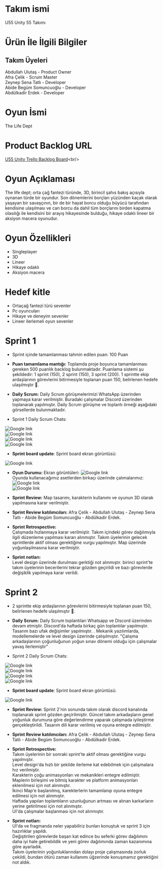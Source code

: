 # Takım ismi
U55 Unity 55 Takımı
# Ürün İle İlgili Bilgiler
## Takım Üyeleri
Abdullah Ulutaş - Product Owner <br/>
Afra Çelik - Scrum Master <br/>
Zeynep Sena Tatlı - Developer <br/>
Abide Begüm Somuncuoğlu - Developer <br/>
Abdülkadir Erdek - Developer <br/>
# Oyun İsmi
The Life Dept
# Product Backlog URL
[U55 Unity Trello Backlog Board](https://trello.com/b/mdPIUhbD/team-board!)<br/>
# Oyun Açıklaması
The life dept; orta çağ fantezi türünde, 3D, birincil şahıs bakış açısıyla oynanan türde bir oyundur. Son dönemlerini borçları yüzünden kaçak olarak yaşayan bir savaşçının, bir de bir hayat borcu olduğu büyücü tarafından kendisine ulaşılması ve can borcu da dahil tüm borçlarını birden kapatma olasılığı ile kendisini bir arayış hikayesinde bulduğu, hikaye odaklı lineer bir aksiyon macera oyunudur. 

# Oyun Özellikleri
- Singleplayer<br/>
- 3D<br/>
- Lineer<br/>
- Hikaye odaklı<br/>
- Aksiyon macera<br/>

# Hedef kitle
- Ortaçağ fantezi türü sevenler<br/>
- Pc oyuncuları<br/>
- Hikaye ve deneyim sevenler<br/>
- Lineer ilerlemeli oyun sevenler<br/>

# Sprint 1
- Sprint içinde tamamlanması tahmin edilen puan: 100 Puan
- **Puan tamamlama mantığı:** Toplamda proje boyunca tamamlanması gereken 500 puanlık backlog bulunmaktadır. Puanlama sistemi şu şekildedir: 1 sprint (150), 2 sprint (150), 3 sprint (200). 1 sprintte ekip ardaşlarının görevlerini bitirmesiyle toplanan puan 150, belirlenen hedefe ulaşılmıştır 💫.

- **Daily Scrum:** Daily Scrum görüşmelerimizi WhatsApp üzerinden yapmaya karar verilmiştir. Buradaki çalışmalar Discord üzerinden toplanarak yapılmıştır. Daily Scrum görüşme ve toplantı örneği aşağıdaki görsellerde bulunmaktadır.<br/>
- Sprint 1 Daily Scrum Chats:
  
![Google link](https://github.com/Afracelik/Grup55/blob/main/images/sprin1-discord2.png)<br/>
![Google link](https://github.com/Afracelik/Grup55/blob/main/images/sprin1.png)<br/>
![Google link](https://github.com/Afracelik/Grup55/blob/main/images/sprint1-%20wp.....png)<br/>
![Google link](https://github.com/Afracelik/Grup55/blob/main/images/sprint1-%20wp2....png)<br/>

- **Sprint board update**: Sprint board ekran görüntüsü:<br/>

![Google link](https://github.com/Afracelik/Grup55/blob/main/images/trello%20sprint1.png)<br/>

- **Oyun Durumu:** Ekran görüntüleri:
![Google link](https://github.com/Afracelik/Grup55/blob/main/images/unity1.png)<br/>
Oyunda kullanacağımız asetlerden birkaçı üzerinde çalımalarımız:<br/>
![Google link](https://github.com/Afracelik/Grup55/blob/main/images/unity%202.png)<br/>
![Google link](https://github.com/Afracelik/Grup55/blob/main/images/unity%203.png)<br/>


- **Sprint Review:** Map tasarımı,  karakterin kullanımı ve oyunun 3D olarak yapılmasına karar verilmiştir.<br/>
- **Sprint Review katılımcıları:** Afra Çelik - Abdullah Ulutaş - Zeynep Sena Tatlı - Abide Begüm Somuncuoğlu - Abdülkadir Erdek.

- **Sprint Retrospective:**<br/>
Çalışmada hızlanmaya karar verilmiştir.
Takım içindeki görev dağılımıyla ilgili düzenleme yapılması kararı alınmıştır.
Takım üyelerinin gelecek sprintlerde aktif olması gerektiğine vurgu yapılmıştır.
Map üzerinde yoğunlaşılmasına karar verilmiştir.
- **Sprint notları:** <br/>
Level design üzerinde durulması gerktiği not alınmıştır.
birinci sprint'te takım üyelerinin becerilerini tekrar gözden geçirildi ve bazı görevlerde değişiklik yapılmaya karar verildi.

# Sprint 2
- 2 sprintte ekip ardaşlarının görevlerini bitirmesiyle toplanan puan 150, belirlenen hedefe ulaşılmıştır 💫.

- **Daily Scrum:**  Daily Scrum toplantıları Whatsapp ve Discord üzerinden devam etmiştir. Discord'da haftada birkaç gün toplantılar yapılmıştır. Tasarım bazı ufak değişimler yapılmıştır. . Mekanik yazılımlarda, modellemelerde ve level design üzerinde çalışılmıştır. "Çalışma arkadaşlarının çoğunluğunun yoğun sınav dönemi olduğu için çalışmalar yavaş ilerlemiştir"<br/>
- Sprint 2 Daily Scrum Chats:
  
![Google link](https://github.com/Afracelik/Grup55/blob/main/images/sprint2-1.png)<br/>
![Google link](https://github.com/Afracelik/Grup55/blob/main/images/sprint2-2.png)<br/>
![Google link](https://github.com/Afracelik/Grup55/blob/main/images/sprint2-d1.png)<br/>
![Google link](https://github.com/Afracelik/Grup55/blob/main/images/sprint2-level.png)<br/>

- **Sprint board update**: Sprint board ekran görüntüsü:<br/>

![Google link](https://github.com/Afracelik/Grup55/blob/main/images/sprint2-b1.png)<br/>

- **Sprint Review:** Sprint 2'nin sonunda takım olarak discord kanalında toplanarak sprint gözden geçirilmiştir. Güncel takım arkadaşların genel yoğunluk durumuna göre değerlendirme yaparak çalışmada iyileştirme gerçekleştirildi. Tasarım dili karar verilmiş ve oyuna entegre edilmiştir.<br/>
- **Sprint Review katılımcıları:** Afra Çelik - Abdullah Ulutaş - Zeynep Sena Tatlı - Abide Begüm Somuncuoğlu - Abdülkadir Erdek.

- **Sprint Retrospective:** <br/>
Takım üyelerinin bir sonraki sprint'te aktif olması gerektiğine vurgu yapılmıştır.<br/>
Level design'da hızlı bir şekilde ilerleme kat edebilmek için çalışmalara hız verilmiştir. <br/>
Karakterin çoğu animasyonları ve mekanikleri entegre edilmiştir.<br/>
Maplerin birleşimi ve  bitmiş karakter ve platform animasyonları eklenilmesi için not alınmıştır.<br/>
İkinci Map'e başlanılmış, karekterlerin tamamlanıp oyuna entegre edilmesi için not alınmıştır.<br/>
Haftada yapılan toplantıların uzunluğunun artması ve alınan karkarların yerine getirilmesi için not alınmıştır.<br/>
UI'da çalışmalar başlanması için not alınmıştır.<br/>
- **Sprint notları:** <br/>
UI'da ve fragmanda neler yapabiliriz bunları konuştuk ve sprint 3 için hazırlıklar yapıldı.<br/>
Değiştirilen görevlerde başarı kat edince bu seferki görev dağılımını daha iyi hale getirebildik ve yeni görev dağılımında zaman kazanımına göre ayarladık.<br/>
Takım üyelerinin yoğunluklarından dolayı proje çalışmasında zorluk çekildi, bundan ötürü zaman kullanımı üğzerinde konuşmamız gerektiğini not aldık.<br/>



